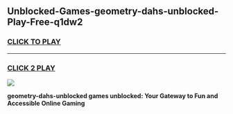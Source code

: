 
## Unblocked-Games-geometry-dahs-unblocked-Play-Free-q1dw2
<h3>
<a href="https://premium76.site?title=geometry-dahs-unblocked&ref=10A">CLICK TO PLAY</a></h3>
<hr>

<h3>
<a href="https://premium76.site?title=geometry-dahs-unblocked&ref=10A">CLICK 2 PLAY</a>
  
</h3>

<a href="https://premium76.site?title=geometry-dahs-unblocked&ref=10A"><img src="https://clearcache.store/games.png"></a>


**geometry-dahs-unblocked games unblocked: Your Gateway to Fun and Accessible Online Gaming**
